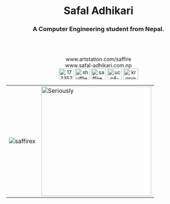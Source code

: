 

<h1 align="center">Safal Adhikari</h1>
<h3 align="center">A Computer Engineering student from Nepal.</h3> <br><br>




<p align="center">
www.artstation.com/saffire <br>
www.safal-adhikari.com.np <br>
<a href="https://stackoverflow.com/users/17235769/saffirex" target="blank"><img align="center" src="https://raw.githubusercontent.com/rahuldkjain/github-profile-readme-generator/master/src/images/icons/Social/stack-overflow.svg" alt="17235769/saffirex" height="30" width="40" /></a>
<a href="https://fb.com/shuffle.5afal" target="blank"><img align="center" src="https://raw.githubusercontent.com/rahuldkjain/github-profile-readme-generator/master/src/images/icons/Social/facebook.svg" alt="shuffle.5afal" height="30" width="40" /></a>
<a href="https://instagram.com/saffire_x" target="blank"><img align="center" src="https://raw.githubusercontent.com/rahuldkjain/github-profile-readme-generator/master/src/images/icons/Social/instagram.svg" alt="saffire_x" height="30" width="40" /></a>
<a href="https://www.youtube.com/c/ucp8-jzadkx_n659kl9mxdvq" target="blank"><img align="center" src="https://raw.githubusercontent.com/rahuldkjain/github-profile-readme-generator/master/src/images/icons/Social/youtube.svg" alt="ucp8-jzadkx_n659kl9mxdvq" height="30" width="40" /></a>
<a href="https://discord.gg/krqpmGTak4" target="blank"><img align="center" src="https://raw.githubusercontent.com/rahuldkjain/github-profile-readme-generator/master/src/images/icons/Social/discord.svg" alt="krqpmGTak4" height="30" width="40" /></a>



</p>


<table align="center">
  <tr>
    <td>
      <img src="https://github-readme-stats.vercel.app/api/top-langs?username=saffirex&show_icons=true&locale=en&layout=compact" alt="saffirex" />
    </td>
    <td>
      <img width="300" src="https://media.giphy.com/media/6KKab1ydLq1uU/giphy.gif"  alt="Seriously">
    </td>
  </tr>
</table>


